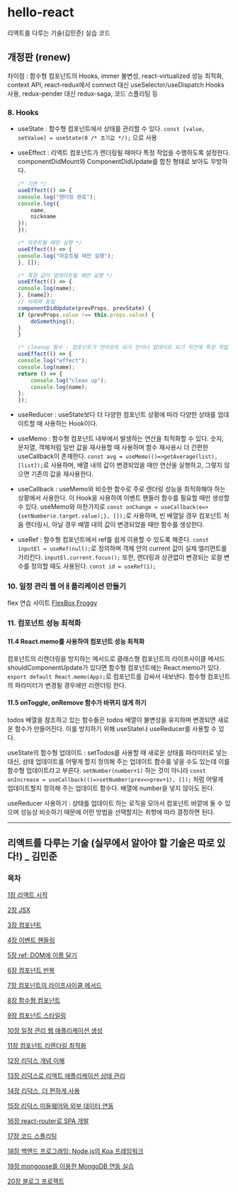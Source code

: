 # hello-react

리액트를 다루는 기술(김민준) 실습 코드

## 개정판 (renew)

차이점 : 함수형 컴포넌트의 Hooks, immer 불변성, react-virtualized 성능 최적화, context API, react-redux에서 connect 대신 useSelector/useDispatch Hooks 사용, redux-pender 대신 redux-saga, 코드 스플리팅 등

### 8. Hooks

- useState : 함수형 컴포넌트에서 상태를 관리할 수 있다. `const [value, setValue] = useState(0 /* 초기값 */);` 으로 사용

- useEffect : 리액트 컴포넌트가 렌더링될 때마다 특정 작업을 수행하도록 설정한다. componentDidMount와 ComponentDidUpdate를 합친 형태로 보아도 무방하다.

  ```js
  /* 기본 */
  useEffect(() => {
  console.log("렌더링 완료");
  console.log({
      name,
      nickname
  });
  });

  /* 마운트될 때만 실행 */
  useEffect(() => {
  console.log("마운트될 때만 실행");
  }, []);

  /* 특정 값이 업데이트될 때만 실행 */
  useEffect(() => {
  console.log(name);
  }, [name]);
  // 아래와 동일
  componentDidUpdate(prevProps, prevState) {
  if (prevProps.value !== this.props.value) {
      doSomething();
  }
  }

  /* cleanup 함수 - 컴포넌트가 언마운트 되기 전이나 업데이트 되기 직전에 특정 작업 수행도록 설정시 */
  useEffect(() => {
  console.log("effect");
  console.log(name);
  return () => {
      console.log("clean up");
      console.log(name);
  };
  });
  ```

- useReducer : useState보다 더 다양한 컴포넌트 상황에 따라 다양한 상태를 업데이트할 때 사용하는 Hook이다.

- useMemo : 함수형 컴포넌트 내부에서 발생하는 연산을 최적화할 수 있다. 숫자, 문자열, 객체처럼 일반 값을 재사용할 때 사용하며 함수 재사용시 더 간편한 useCallback이 존재한다. `const avg = useMemo(()=>getAverage(list), [list]);`로 사용하며, 배열 내의 값이 변경되었을 때만 연산을 실행하고, 그렇지 않으면 기존의 값을 재사용한다.

- useCallback : useMemo와 비슷한 함수로 주로 렌더링 성능을 최적화해야 하는 상황에서 사용한다. 이 Hook을 사용하여 이벤트 핸들러 함수를 필요할 때만 생성할 수 있다. useMemo와 마찬가지로 `const onChange = useCallback(e=>{setNumber(e.target.value);}, []);`로 사용하며, 빈 배열일 경우 컴포넌트 처음 렌더링시, 아닐 경우 배열 내의 값이 변경되었을 때만 함수를 생성한다.

- useRef : 함수형 컴포넌트에서 ref를 쉽게 이용할 수 있도록 해준다. `const inputEl = useRef(null);`로 정의하며 객체 안의 current 값이 실제 엘리먼트를 가리킨다. `inputEl.current.focus();` 또한, 렌더링과 상관없이 변경되는 로컬 변수를 정의할 때도 사용된다. `const id = useRef(1);`

### 10. 일정 관리 웹 어ㅐ플리케이션 만들기

flex 연습 사이트 [FlexBox Froggy](https://flexboxfroggy.com/#ko)

### 11. 컴포넌트 성능 최적화

#### 11.4 React.memo를 사용하여 컴포넌트 성능 최적화

컴포넌트의 리렌더링을 방지하는 메서드로 클래스형 컴포넌트의 라이프사이클 메서드 shouldComponentUpdate가 있다면 함수형 컴포넌트에는 React.memo가 있다. `export default React.memo(App);`로 컴포넌트를 감싸서 내보낸다. 함수형 컴포넌트의 파라미터가 변경될 경우에만 리렌더링 한다.

#### 11.5 onToggle, onRemove 함수가 바뀌지 않게 하기

todos 배열을 참조하고 있는 함수들은 todos 배열이 불변성을 유지하며 변경되면 새로운 함수가 만들어진다. 이를 방지하기 위해 useState나 useReducer를 사용할 수 있다.

useState의 함수형 업데이트 : setTodos를 사용할 때 새로운 상태를 파라미터로 넣는 대신, 상태 업데이트를 어떻게 할지 정의해 주는 업데이트 함수를 넣을 수도 있는데 이를 함수형 업데이트라고 부른다. `setNumber(number+1)` 하는 것이 아니라 `const onIncrease = useCallback(()=>setNumber(prev=>prev+1), []);` 처럼 어떻게 업데이트할지 정의해 주는 업데이트 함수다. 배열에 number을 넣지 않아도 된다.

useReducer 사용하기 : 상태를 업데이트 하는 로직을 모아서 컴포넌트 바깥에 둘 수 있으며 성능상 비슷하기 때문에 어떤 방법을 선택할지는 취향에 따라 결정하면 된다.

---

## 리액트를 다루는 기술 (실무에서 알아야 할 기술은 따로 있다!) \_ 김민준

### 목차

[1장 리액트 시작](docs/01.md)

[2장 JSX](docs/02.md)

[3장 컴포넌트](docs/03.md)

[4장 이벤트 핸들링](docs/04.md)

[5장 ref: DOM에 이름 달기](docs/05.md)

[6장 컴포넌트 반복](docs/06.md)

[7장 컴포넌트의 라이프사이클 메서드](docs/07.md)

[8장 함수형 컴포넌트](docs/08.md)

[9장 컴포넌트 스타일링](docs/09.md)

[10장 일정 관리 웹 애플리케이션 생성](docs/10.md)

[11장 컴포넌트 리렌더링 최적화](docs/11.md)

[12장 리덕스 개념 이해](docs/12.md)

[13장 리덕스로 리액트 애플리케이션 상태 관리](docs/13.md)

[14장 리덕스, 더 편하게 사용](docs/14.md)

[15장 리덕스 미들웨어와 외부 데이터 연동](docs/15.md)

[16장 react-router로 SPA 개발](docs/16.md)

[17장 코드 스플리팅](docs/17.md)

[18장 백엔드 프로그래밍: Node.js의 Koa 프레임워크](docs/18.md)

[19장 mongoose를 이용한 MongoDB 연동 실습](docs/19.md)

[20장 블로그 프로젝트](docs/20.md)
